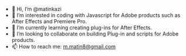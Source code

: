 - 👋 Hi, I’m @matinkazi
- 👀 I’m interested in coding with Javascript for Adobe products such as After Effects and Premiere Pro.
- 🌱 I’m currently learning creating plug-ins for After Effects.
- 💞️ I’m looking to collaborate on building Plug-in and scripts for Adobe products.
- 📫 How to reach me: m.matin8@gmail.com

<!---
matinkazi/matinkazi is a ✨ special ✨ repository because its `README.md` (this file) appears on your GitHub profile.
You can click the Preview link to take a look at your changes.
--->
